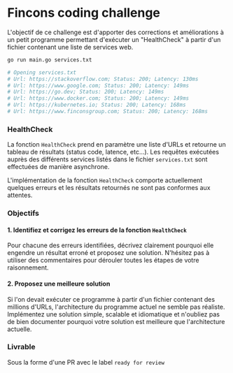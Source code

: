 # Fincons coding challenge

L'objectif de ce challenge est d'apporter des corrections et améliorations à un petit programme permettant d'exécuter un "HealthCheck" à partir d'un fichier contenant une liste de services web.

````bash
go run main.go services.txt

# Opening services.txt
# Url: https://stackoverflow.com; Status: 200; Latency: 130ms
# Url: https://www.google.com; Status: 200; Latency: 149ms
# Url: https://go.dev; Status: 200; Latency: 149ms
# Url: https://www.docker.com; Status: 200; Latency: 149ms
# Url: https://kubernetes.io; Status: 200; Latency: 168ms
# Url: https://www.finconsgroup.com; Status: 200; Latency: 168ms
````

### HealthCheck
La fonction `HealthCheck` prend en paramètre une liste d'URLs et retourne un tableau de résultats (status code, latence, etc...).
Les requêtes exécutées auprès des différents services listés dans le fichier `services.txt` sont effectuées de manière asynchrone.

L'implémentation de la fonction `HealthCheck` comporte actuellement quelques erreurs et les résultats retournés ne sont pas conformes aux attentes.

### Objectifs
#### 1. Identifiez et corrigez les erreurs de la fonction `HealthCheck`
Pour chacune des erreurs identifiées, décrivez clairement pourquoi elle engendre un résultat erroné et proposez une solution. 
N'hésitez pas à utiliser des commentaires pour dérouler toutes les étapes de votre raisonnement.

#### 2. Proposez une meilleure solution
Si l'on devait exécuter ce programme à partir d'un fichier contenant des millions d'URLs, l'architecture du programme actuel ne semble pas réaliste.
Implémentez une solution simple, scalable et idiomatique et n'oubliez pas de bien documenter pourquoi votre solution est meilleure que l'architecture actuelle.

### Livrable
Sous la forme d'une PR avec le label `ready for review`